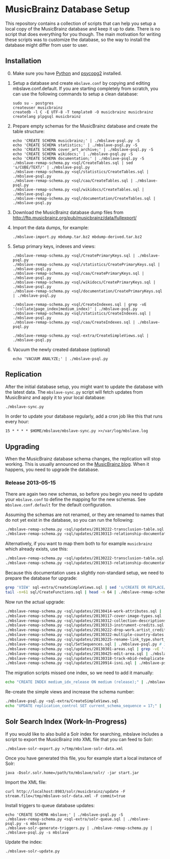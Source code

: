 # MusicBrainz Database Setup

This repository contains a collection of scripts that can help you setup a local
copy of the MusicBrainz database and keep it up to date. There is no script that
does everything for you though. The main motivation for writing these scripts was
to customize the database, so the way to install the database might differ from
user to user.

## Installation

 0. Make sure you have [Python](http://python.org/) and [psycopg2](http://initd.org/psycopg/) installed.

 1. Setup a database and create `mbslave.conf` by copying and editing
    mbslave.conf.default. If you are starting completely from scratch,
    you can use the following commands to setup a clean database:

        sudo su - postgres
        createuser musicbrainz
        createdb -l C -E UTF-8 -T template0 -O musicbrainz musicbrainz
        createlang plpgsql musicbrainz

 2. Prepare empty schemas for the MusicBrainz database and create the table structure:

        echo 'CREATE SCHEMA musicbrainz;' | ./mbslave-psql.py -S
        echo 'CREATE SCHEMA statistics;' | ./mbslave-psql.py -S
        echo 'CREATE SCHEMA cover_art_archive;' | ./mbslave-psql.py -S
        echo 'CREATE SCHEMA wikidocs;' | ./mbslave-psql.py -S
        echo 'CREATE SCHEMA documentation;' | ./mbslave-psql.py -S
        ./mbslave-remap-schema.py <sql/CreateTables.sql | sed 's/CUBE/TEXT/' | ./mbslave-psql.py
        ./mbslave-remap-schema.py <sql/statistics/CreateTables.sql | ./mbslave-psql.py
        ./mbslave-remap-schema.py <sql/caa/CreateTables.sql | ./mbslave-psql.py
        ./mbslave-remap-schema.py <sql/wikidocs/CreateTables.sql | ./mbslave-psql.py
        ./mbslave-remap-schema.py <sql/documentation/CreateTables.sql | ./mbslave-psql.py

 3. Download the MusicBrainz database dump files from
    http://ftp.musicbrainz.org/pub/musicbrainz/data/fullexport/

 4. Import the data dumps, for example:

        ./mbslave-import.py mbdump.tar.bz2 mbdump-derived.tar.bz2

 5. Setup primary keys, indexes and views:

        ./mbslave-remap-schema.py <sql/CreatePrimaryKeys.sql | ./mbslave-psql.py
        ./mbslave-remap-schema.py <sql/statistics/CreatePrimaryKeys.sql | ./mbslave-psql.py
        ./mbslave-remap-schema.py <sql/caa/CreatePrimaryKeys.sql | ./mbslave-psql.py
        ./mbslave-remap-schema.py <sql/wikidocs/CreatePrimaryKeys.sql | ./mbslave-psql.py
        ./mbslave-remap-schema.py <sql/documentation/CreatePrimaryKeys.sql | ./mbslave-psql.py

        ./mbslave-remap-schema.py <sql/CreateIndexes.sql | grep -vE '(collate|page_index|medium_index)' | ./mbslave-psql.py
        ./mbslave-remap-schema.py <sql/statistics/CreateIndexes.sql | ./mbslave-psql.py
        ./mbslave-remap-schema.py <sql/caa/CreateIndexes.sql | ./mbslave-psql.py

        ./mbslave-remap-schema.py <sql-extra/CreateSimpleViews.sql | ./mbslave-psql.py

 6. Vacuum the newly created database (optional)

        echo 'VACUUM ANALYZE;' | ./mbslave-psql.py

## Replication

After the initial database setup, you might want to update the database with the latest data.
The `mbslave-sync.py` script will fetch updates from MusicBrainz and apply it to your local database:

```sh
./mbslave-sync.py
```

In order to update your database regularly, add a cron job like this that runs every hour:

```cron
15 * * * * $HOME/mbslave/mbslave-sync.py >>/var/log/mbslave.log
```

## Upgrading

When the MusicBrainz database schema changes, the replication will stop working.
This is usually announced on the [MusicBrainz blog](http://blog.musicbrainz.org/).
When it happens, you need to upgrade the database.

### Release 2013-05-15

There are again two new schemas, so before you begin you need to update your
`mbslave.conf` to define the mapping for the new schemas. See
`mbslave.conf.default` for the default configuration.

Assuming the schemas are not renamed, or they are renamed to names that do not yet exist in the database, so you can run the following:

```sh
./mbslave-remap-schema.py <sql/updates/20130222-transclusion-table.sql | ./mbslave-psql.py
./mbslave-remap-schema.py <sql/updates/20130313-relationship-documentation.sql | ./mbslave-psql.py
```

Alternatively, if you want to map them both to for example `musicbrainz` which already exists, use this:

```sh
./mbslave-remap-schema.py <sql/updates/20130222-transclusion-table.sql | grep -v 'CREATE SCHEMA' | ./mbslave-psql.py
./mbslave-remap-schema.py <sql/updates/20130313-relationship-documentation.sql | grep -v 'CREATE SCHEMA' | ./mbslave-psql.py
```

Because this documentation uses a slightly non-standard setup, we need to prepare the database for upgrade:

```sh
grep 'VIEW' sql-extra/CreateSimpleViews.sql | sed 's/CREATE OR REPLACE/DROP/' | sed 's/ AS/;/' | ./mbslave-psql.py
tail -n+61 sql/CreateFunctions.sql | head -n 64 | ./mbslave-remap-schema.py | ./mbslave-psql.py
```

Now run the actual upgrade:

```sh
./mbslave-remap-schema.py <sql/updates/20130414-work-attributes.sql | ./mbslave-psql.py
./mbslave-remap-schema.py <sql/updates/20130117-cover-image-types.sql | ./mbslave-psql.py
./mbslave-remap-schema.py <sql/updates/20130312-collection-descriptions.sql | ./mbslave-psql.py
./mbslave-remap-schema.py <sql/updates/20130313-instrument-credits.sql | ./mbslave-psql.py
./mbslave-remap-schema.py <sql/updates/20130222-drop-work.artist_credit.sql | ./mbslave-psql.py
./mbslave-remap-schema.py <sql/updates/20130322-multiple-country-dates.sql | ./mbslave-psql.py
./mbslave-remap-schema.py <sql/updates/20130225-rename-link_type.short_link_phrase.sql | ./mbslave-psql.py
./mbslave-remap-schema.py <sql/SetSequences.sql | ./mbslave-psql.py # ignore errors
./mbslave-remap-schema.py <sql/updates/20130301-areas.sql | grep -vE '(to_tsvector|page_index)' | ./mbslave-psql.py
./mbslave-remap-schema.py <sql/updates/20130425-edit-area.sql | ./mbslave-psql.py
./mbslave-remap-schema.py <sql/updates/20130318-track-mbid-reduplicate-tracklists.sql | grep -vE '(USING GIST|controlled_for_whitespace)' | ./mbslave-psql.py
./mbslave-remap-schema.py <sql/updates/20120914-isni.sql | ./mbslave-psql.py
```

The migration scripts missed one index, so we need to add it manually:

```sh
echo "CREATE INDEX medium_idx_release ON medium (release);" | ./mbslave-psql.py
```

Re-create the simple views and increase the schema number:

```sh
./mbslave-psql.py <sql-extra/CreateSimpleViews.sql
echo "UPDATE replication_control SET current_schema_sequence = 17;" | ./mbslave-psql.py
```

## Solr Search Index (Work-In-Progress)

If you would like to also build a Solr index for searching, mbslave includes a script to
export the MusicBrainz into XML file that you can feed to Solr:

    ./mbslave-solr-export.py >/tmp/mbslave-solr-data.xml

Once you have generated this file, you for example start a local instance of Solr:

    java -Dsolr.solr.home=/path/to/mbslave/solr/ -jar start.jar

Import the XML file:

    curl http://localhost:8983/solr/musicbrainz/update -F stream.file=/tmp/mbslave-solr-data.xml -F commit=true

Install triggers to queue database updates:

    echo 'CREATE SCHEMA mbslave;' | ./mbslave-psql.py -S
    ./mbslave-remap-schema.py <sql-extra/solr-queue.sql | ./mbslave-psql.py -s mbslave
    ./mbslave-solr-generate-triggers.py | ./mbslave-remap-schema.py | ./mbslave-psql.py -s mbslave

Update the index:

    ./mbslave-solr-update.py

